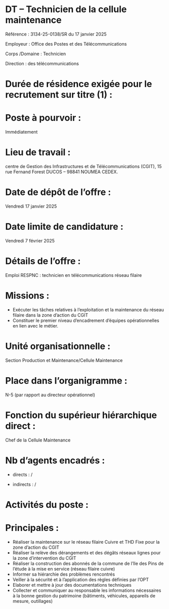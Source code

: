 # DT – Technicien de la cellule maintenance

Référence : 3134-25-0138/SR du 17 janvier 2025

Employeur : Office des Postes et des Télécommunications

Corps /Domaine : Technicien

Direction : des télécommunications

# Durée de résidence exigée pour le recrutement sur titre (1) :

# Poste à pourvoir :

Immédiatement

# Lieu de travail :

centre de Gestion des Infrastructures et de Télécommunications (CGIT), 15 rue Fernand Forest DUCOS – 98841 NOUMEA CEDEX.

# Date de dépôt de l’offre :

Vendredi 17 janvier 2025

# Date limite de candidature :

Vendredi 7 février 2025

# Détails de l’offre :

Emploi RESPNC : technicien en télécommunications réseau filaire

# Missions :

- Exécuter les tâches relatives à l’exploitation et la maintenance du réseau filaire dans la zone d’action du CGIT
- Constituer le premier niveau d’encadrement d’équipes opérationnelles en lien avec le métier.

# Unité organisationnelle :

Section Production et Maintenance/Cellule Maintenance

# Place dans l’organigramme :

N-5 (par rapport au directeur opérationnel)

# Fonction du supérieur hiérarchique direct :

Chef de la Cellule Maintenance

# Nb d’agents encadrés :

- directs : /

- indirects : /

# Activités du poste :

# Principales :

- Réaliser la maintenance sur le réseau filaire Cuivre et THD Fixe pour la zone d’action du CGIT
- Réaliser la relève des dérangements et des dégâts réseaux lignes pour la zone d’intervention du CGIT
- Réaliser la construction des abonnés de la commune de l’Ile des Pins de l’étude à la mise en service (réseau filaire cuivre)
- Informer sa hiérarchie des problèmes rencontrés
- Veiller à la sécurité et à l’application des règles définies par l’OPT
- Elaborer et mettre à jour des documentations techniques
- Collecter et communiquer au responsable les informations nécessaires à la bonne gestion du patrimoine (bâtiments, véhicules, appareils de mesure, outillages)